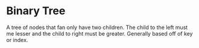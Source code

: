 # Binary Tree

A tree of nodes that fan only have two children. The child to the left must me lesser and the child to right must be greater. Generally based off of key or index.